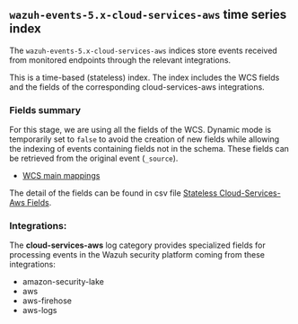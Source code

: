 ## `wazuh-events-5.x-cloud-services-aws` time series index

The `wazuh-events-5.x-cloud-services-aws` indices store events received from monitored endpoints through the relevant integrations.

This is a time-based (stateless) index. The index includes the WCS fields and the fields of the corresponding cloud-services-aws integrations.

### Fields summary

For this stage, we are using all the fields of the WCS. Dynamic mode is temporarily set to `false` to avoid the creation of new fields while allowing the indexing of events containing fields not in the schema. These fields can be retrieved from the original event (`_source`).

- [WCS main mappings](../../stateless/docs/fields.csv)

The detail of the fields can be found in csv file [Stateless Cloud-Services-Aws Fields](fields.csv).

### Integrations:

The **cloud-services-aws** log category provides specialized fields for processing events in the Wazuh security platform coming from these integrations:
- amazon-security-lake
- aws
- aws-firehose
- aws-logs
